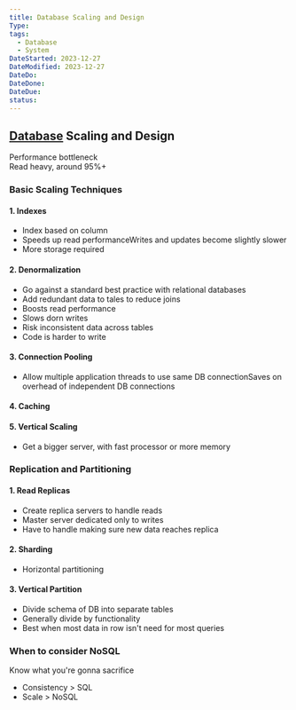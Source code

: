 ```yaml
---
title: Database Scaling and Design
Type:
tags:
  - Database
  - System
DateStarted: 2023-12-27
DateModified: 2023-12-27
DateDo:
DateDone:
DateDue:
status:
---
```


## [Database](Database.md) Scaling and Design

Performance bottleneck  
Read heavy, around 95%+

### Basic Scaling Techniques

#### 1. Indexes

- Index based on column
- Speeds up read performanceWrites and updates become slightly slower
- More storage required

#### 2. Denormalization

- Go against a standard best practice with relational databases
- Add redundant data to tales to reduce joins
- Boosts read performance
- Slows dorn writes
- Risk inconsistent data across tables
- Code is harder to write

#### 3. Connection Pooling

- Allow multiple application threads to use same DB connectionSaves on overhead of independent DB connections

#### 4. Caching

#### 5. Vertical Scaling

- Get a bigger server, with fast processor or more memory

### Replication and Partitioning

#### 1. Read Replicas

- Create replica servers to handle reads
- Master server dedicated only to writes
- Have to handle making sure new data reaches replica

#### 2. Sharding

- Horizontal partitioning

#### 3. Vertical Partition

- Divide schema of DB into separate tables
- Generally divide by functionality
- Best when most data in row isn't need for most queries

### When to consider NoSQL

Know what you're gonna sacrifice

- Consistency > SQL
- Scale > NoSQL
